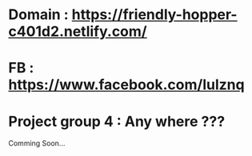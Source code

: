 # Domain : https://friendly-hopper-c401d2.netlify.com/
# FB : https://www.facebook.com/lulznq
# Project group 4 : Any where ???
Comming Soon...